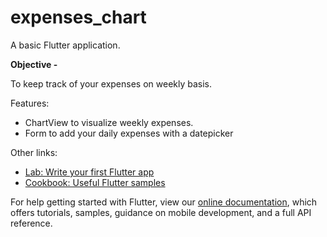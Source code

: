 # expenses_chart

A basic Flutter application.

**Objective -**

To keep track of your expenses on weekly basis.

Features:<br>
 - ChartView to visualize weekly expenses.<br>
 - Form to add your daily expenses with a datepicker
 
 Other links:
- [Lab: Write your first Flutter app](https://flutter.dev/docs/get-started/codelab)
- [Cookbook: Useful Flutter samples](https://flutter.dev/docs/cookbook)

For help getting started with Flutter, view our
[online documentation](https://flutter.dev/docs), which offers tutorials,
samples, guidance on mobile development, and a full API reference.
